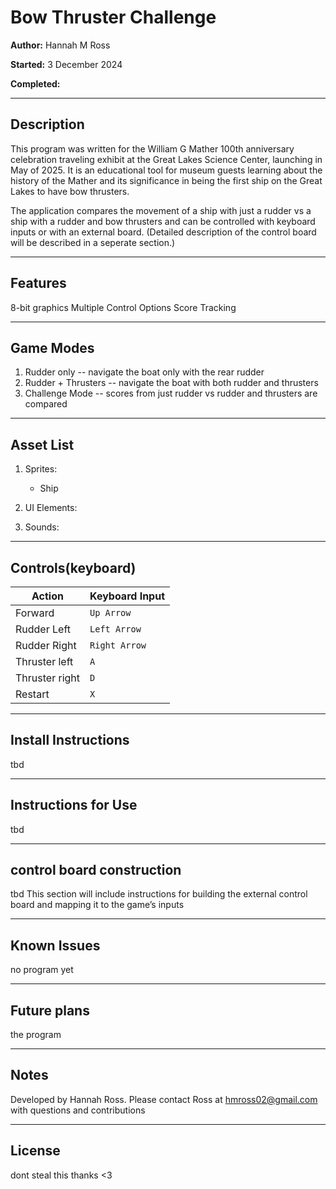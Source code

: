 # Bow Thruster Challenge

**Author:** Hannah M Ross

**Started:** 3 December 2024

**Completed:**

-------

## Description

This program was written for the William G Mather 100th anniversary celebration traveling exhibit at the Great Lakes Science Center, launching in May of 2025. It is an educational tool for museum guests learning about the history of the Mather and its significance in being the first ship on the Great Lakes to have bow thrusters.

The application compares the movement of a ship with just a rudder vs a ship with a rudder and bow thrusters and  can be controlled with keyboard inputs or with an external board. (Detailed description of the control board will be described in a seperate section.)

-------

## Features

8-bit graphics
Multiple Control Options
Score Tracking

-------

## Game Modes

1. Rudder only -- navigate the boat only with the rear rudder
2. Rudder + Thrusters -- navigate the boat with both rudder and thrusters
3. Challenge Mode -- scores from just rudder vs rudder and thrusters are compared

-------

## Asset List

1. Sprites:

    - Ship

2. UI Elements:

3. Sounds:

-------

## Controls(keyboard)

|Action         |Keyboard Input |
|---------------|---------------|
|Forward        |`Up Arrow`     |
|Rudder Left    |`Left Arrow`   |
|Rudder Right   |`Right Arrow`  |
|Thruster left  |`A`            |
|Thruster right |`D`            |
|Restart        |`X`            |

-------

## Install Instructions

tbd

-------

## Instructions for Use

tbd

-------

## control board construction

tbd
This section will include instructions for building the external control board and mapping it to the game’s inputs

-------

## Known Issues

no program yet

-------

## Future plans

the program

-------

## Notes

Developed by Hannah Ross. Please contact Ross at <hmross02@gmail.com> with questions and contributions

-------

## License

dont steal this thanks <3
